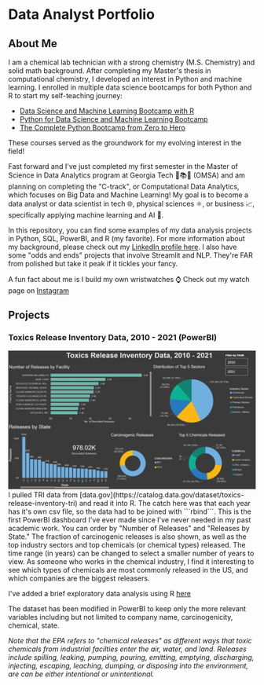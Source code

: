 # Data Analyst Portfolio
## About Me
I am a chemical lab technician with a strong chemistry (M.S. Chemistry) and solid math background. After completing my Master's thesis in computational chemistry, I developed an interest in Python and machine learning. I enrolled in multiple data science bootcamps for both Python and R to start my self-teaching journey:

* [Data Science and Machine Learning Bootcamp with R](https://www.udemy.com/course/data-science-and-machine-learning-bootcamp-with-r/)
* [Python for Data Science and Machine Learning Bootcamp](https://www.udemy.com/course/python-for-data-science-and-machine-learning-bootcamp/)
* [The Complete Python Bootcamp from Zero to Hero](https://www.udemy.com/course/complete-python-bootcamp/)

These courses served as the groundwork for my evolving interest in the field!

Fast forward and I've just completed my first semester in the Master of Science in Data Analytics program at Georgia Tech 🐝📚🔬 (OMSA) and am planning on completing the "C-track", or Computational Data Analytics, which focuses on Big Data and Machine Learning! My goal is to become a data analyst or data scientist in tech 🌐, physical sciences ⚛, or business 📈, specifically applying machine learning and AI 🤖.

In this repository, you can find some examples of my data analysis projects in Python, SQL, PowerBI, and R (my favorite). For more information about my background, please check out my [LinkedIn profile here](https://www.linkedin.com/in/matthew-bonfield-m-s-443843179/). I also have some "odds and ends" projects that involve Streamlit and NLP. They're FAR from polished but take it peak if it tickles your fancy.

A fun fact about me is I build my own wristwatches ⌚ Check out my watch page on [Instagram](https://www.instagram.com/protontimepieces/) 

## Projects
### Toxics Release Inventory Data, 2010 - 2021 (PowerBI)
<img src="https://github.com/mbonfi457/Data_Analyst_Portfolio/blob/main/Screenshot%202023-11-28%20081243.png" alt="drawing" width="750"/>
I pulled TRI data from [data.gov](https://catalog.data.gov/dataset/toxics-release-inventory-tri) and read it into R. The catch here was that each year has it's own csv file, so the data had to be joined with ```rbind```. This is the first PowerBI dashboard I've ever made since I've never needed in my past academic work. You can order by "Number of Releases" and "Releases by State." The fraction of carcinogenic releases is also shown, as well as the top industry sectors and top chemicals (or chemical types) released. The time range (in years) can be changed to select a smaller number of years to view. As someone who works in the chemical industry, I find it interesting to see which types of chemicals are most commonly released in the US, and which companies are the biggest releasers.

I've added a brief exploratory data analysis using R [here](https://github.com/mbonfi457/TRI_data/blob/main/TRI_analysis.R)

The dataset has been modified in PowerBI to keep only the more relevant variables including but not limited to company name, carcinogenicity, chemical, state.

*Note that the EPA refers to "chemical releases" as different ways that toxic chemicals from industrial facilties enter the air, water, and land. Releases include spilling, leaking, pumping, pouring, emitting, emptying, discharging, injecting, escaping, leaching, dumping, or disposing into the environment, are can be either intentional or unintentional.*
